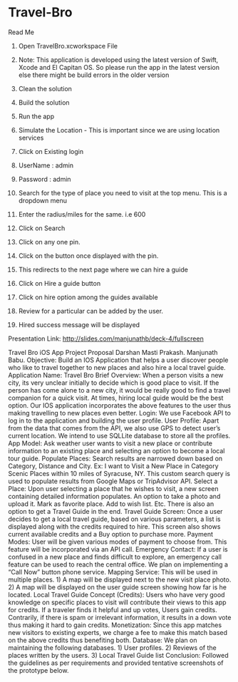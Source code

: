 # Travel-Bro
Read Me

1.	Open TravelBro.xcworkspace File 
2.	Note: This application is developed using the latest version of Swift, Xcode and El Capitan OS. So please run the app in the latest version else there might be build errors in the older version
3.	Clean the solution
 
4.	Build the solution
 
5.	Run the app
 
6.	Simulate the Location - This is important since we are using location services
 
7.	Click on Existing login
8.	UserName :  admin
9.	Password :   admin
 
10.	Search for the type of place you need to visit at the top menu. This is a dropdown menu
 

 
11.	Enter the radius/miles for the same. i.e  600
12.	Click on Search
 
13.	Click on any one pin.
 
14.	Click on the button once displayed with the pin.
15.	This redirects to the next page where we can hire a guide
 
16.	Click on Hire a guide button
17.	Click on hire option among the guides available
18.	Review for a particular can be added by the user.
 
19.	Hired success message will be displayed
 

Presentation Link: http://slides.com/manjunathb/deck-4/fullscreen



Travel Bro iOS App
Project Proposal
Darshan Masti Prakash.
Manjunath Babu.
Objective: Build an IOS Application that helps a user discover people
who like to travel together to new places and also hire a local travel
guide.
Application Name: Travel Bro
Brief Overview: When a person visits a new city, its very unclear initially to decide
which is good place to visit. If the person has come alone to a new city, it would
be really good to find a travel companion for a quick visit. At times, hiring local
guide would be the best option. Our IOS application incorporates the above
features to the user thus making travelling to new places even better.
Login: We use Facebook API to log in to the application and building the user
profile.
User Profile: Apart from the data that comes from the API, we also use GPS to
detect user’s current location. We intend to use SQLLite database to store all the
profiles.
App Model: Ask weather user wants to visit a new place or contribute
information to an existing place and selecting an option to become a local tour
guide.
Populate Places: Search results are narrowed down based on Category, Distance
and City. Ex: I want to Visit a New Place in Category Scenic Places within 10 miles
of Syracuse, NY. This custom search query is used to populate results from Google
Maps or TripAdvisor API.
Select a Place: Upon user selecting a place that he wishes to visit, a new screen
containing detailed information populates. An option to take a photo and upload
it. Mark as favorite place. Add to wish list. Etc. There is also an option to get a
Travel Guide in the end.
Travel Guide Screen: Once a user decides to get a local travel guide, based on
various parameters, a list is displayed along with the credits required to hire. This
screen also shows current available credits and a Buy option to purchase more.
Payment Modes: User will be given various modes of payment to choose from.
This feature will be incorporated via an API call.
Emergency Contact: If a user is confused in a new place and finds difficult to
explore, an emergency call feature can be used to reach the central office. We
plan on implementing a “Call Now” button phone service.
Mapping Service: This will be used in multiple places. 1) A map will be displayed
next to the new visit place photo. 2) A map will be displayed on the user guide
screen showing how far is he located.
Local Travel Guide Concept (Credits): Users who have very good knowledge on
specific places to visit will contribute their views to this app for credits. If a
traveler finds it helpful and up votes, Users gain credits. Contrarily, if there is
spam or irrelevant information, it results in a down vote thus making it hard to
gain credits.
Monetization: Since this app matches new visitors to existing experts, we charge
a fee to make this match based on the above credits thus benefiting both.
Database: We plan on maintaining the following databases. 1) User profiles. 2)
Reviews of the places written by the users. 3) Local Travel Guide list
Conclusion: Followed the guidelines as per requirements and provided tentative
screenshots of the prototype below.

